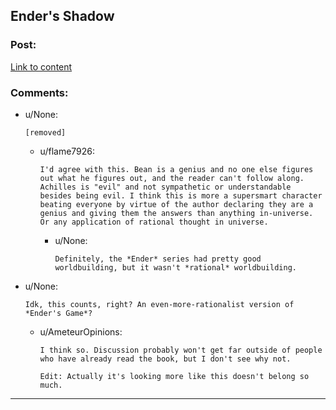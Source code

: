 ## Ender's Shadow

### Post:

[Link to content](http://www.amazon.com/Enders-Shadow-Ender/dp/0792737083)

### Comments:

- u/None:
  ```
  [removed]
  ```

  - u/flame7926:
    ```
    I'd agree with this. Bean is a genius and no one else figures out what he figures out, and the reader can't follow along. Achilles is "evil" and not sympathetic or understandable besides being evil. I think this is more a supersmart character beating everyone by virtue of the author declaring they are a genius and giving them the answers than anything in-universe. Or any application of rational thought in universe.
    ```

    - u/None:
      ```
      Definitely, the *Ender* series had pretty good worldbuilding, but it wasn't *rational* worldbuilding.
      ```

- u/None:
  ```
  Idk, this counts, right? An even-more-rationalist version of *Ender's Game*?
  ```

  - u/AmeteurOpinions:
    ```
    I think so. Discussion probably won't get far outside of people who have already read the book, but I don't see why not.

    Edit: Actually it's looking more like this doesn't belong so much.
    ```

---

